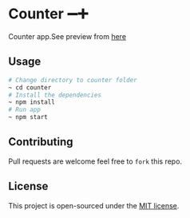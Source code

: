# Counter ➖➕
Counter app.See preview from [here](https://udyk3.csb.app/)

## Usage 
```bash
# Change directory to counter folder
~ cd counter
# Install the dependencies
~ npm install
# Run app
~ npm start

```

## Contributing
Pull requests are welcome feel free to ```fork``` this repo.

## License
This project is open-sourced under the [MIT license](https://opensource.org/licenses/MIT).